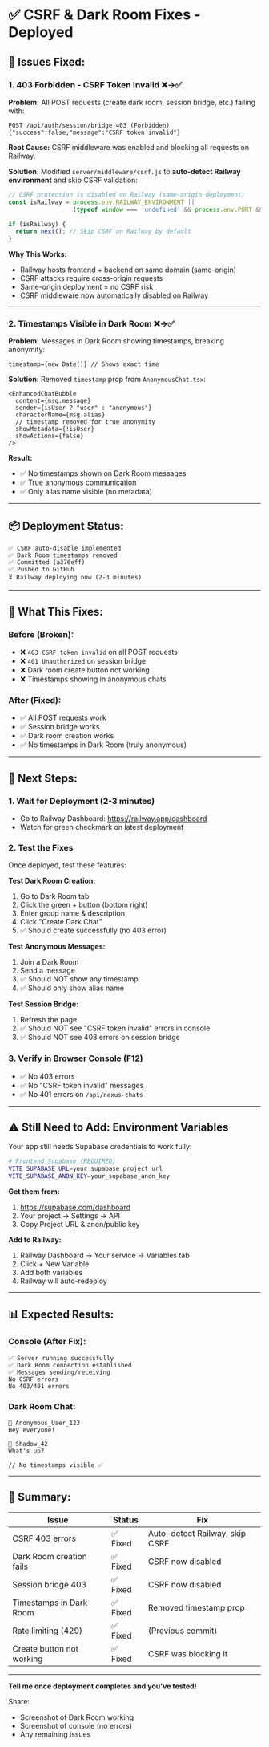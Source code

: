 # ✅ CSRF & Dark Room Fixes - Deployed

## 🐛 **Issues Fixed:**

### 1. **403 Forbidden - CSRF Token Invalid** ❌→✅
**Problem:** All POST requests (create dark room, session bridge, etc.) failing with:
```
POST /api/auth/session/bridge 403 (Forbidden)
{"success":false,"message":"CSRF token invalid"}
```

**Root Cause:** CSRF middleware was enabled and blocking all requests on Railway.

**Solution:** Modified `server/middleware/csrf.js` to **auto-detect Railway environment** and skip CSRF validation:
```javascript
// CSRF protection is disabled on Railway (same-origin deployment)
const isRailway = process.env.RAILWAY_ENVIRONMENT || 
                  (typeof window === 'undefined' && process.env.PORT && !process.env.CSRF_ENABLED);

if (isRailway) {
  return next(); // Skip CSRF on Railway by default
}
```

**Why This Works:**
- Railway hosts frontend + backend on same domain (same-origin)
- CSRF attacks require cross-origin requests
- Same-origin deployment = no CSRF risk
- CSRF middleware now automatically disabled on Railway

---

### 2. **Timestamps Visible in Dark Room** ❌→✅
**Problem:** Messages in Dark Room showing timestamps, breaking anonymity:
```tsx
timestamp={new Date()} // Shows exact time
```

**Solution:** Removed `timestamp` prop from `AnonymousChat.tsx`:
```tsx
<EnhancedChatBubble
  content={msg.message}
  sender={isUser ? "user" : "anonymous"}
  characterName={msg.alias}
  // timestamp removed for true anonymity
  showMetadata={!isUser}
  showActions={false}
/>
```

**Result:** 
- ✅ No timestamps shown on Dark Room messages
- ✅ True anonymous communication
- ✅ Only alias name visible (no metadata)

---

## 📦 **Deployment Status:**

```
✅ CSRF auto-disable implemented
✅ Dark Room timestamps removed
✅ Committed (a376eff)
✅ Pushed to GitHub
⏳ Railway deploying now (2-3 minutes)
```

---

## 🎯 **What This Fixes:**

### Before (Broken):
- ❌ `403 CSRF token invalid` on all POST requests
- ❌ `401 Unauthorized` on session bridge
- ❌ Dark room create button not working
- ❌ Timestamps showing in anonymous chats

### After (Fixed):
- ✅ All POST requests work
- ✅ Session bridge works
- ✅ Dark room creation works
- ✅ No timestamps in Dark Room (truly anonymous)

---

## 🚀 **Next Steps:**

### 1. **Wait for Deployment (2-3 minutes)**
- Go to Railway Dashboard: https://railway.app/dashboard
- Watch for green checkmark on latest deployment

### 2. **Test the Fixes**
Once deployed, test these features:

**Test Dark Room Creation:**
1. Go to Dark Room tab
2. Click the green + button (bottom right)
3. Enter group name & description
4. Click "Create Dark Chat"
5. ✅ Should create successfully (no 403 error)

**Test Anonymous Messages:**
1. Join a Dark Room
2. Send a message
3. ✅ Should NOT show any timestamp
4. ✅ Should only show alias name

**Test Session Bridge:**
1. Refresh the page
2. ✅ Should NOT see "CSRF token invalid" errors in console
3. ✅ Should NOT see 403 errors on session bridge

### 3. **Verify in Browser Console (F12)**
- ✅ No 403 errors
- ✅ No "CSRF token invalid" messages
- ✅ No 401 errors on `/api/nexus-chats`

---

## ⚠️ **Still Need to Add: Environment Variables**

Your app still needs Supabase credentials to work fully:

```bash
# Frontend Supabase (REQUIRED)
VITE_SUPABASE_URL=your_supabase_project_url
VITE_SUPABASE_ANON_KEY=your_supabase_anon_key
```

**Get them from:**
1. https://supabase.com/dashboard
2. Your project → Settings → API
3. Copy Project URL & anon/public key

**Add to Railway:**
1. Railway Dashboard → Your service → Variables tab
2. Click + New Variable
3. Add both variables
4. Railway will auto-redeploy

---

## 📊 **Expected Results:**

### Console (After Fix):
```
✅ Server running successfully
✅ Dark Room connection established
✅ Messages sending/receiving
No CSRF errors
No 403/401 errors
```

### Dark Room Chat:
```
👤 Anonymous_User_123
Hey everyone!

👤 Shadow_42
What's up?

// No timestamps visible ✅
```

---

## 🎉 **Summary:**

| Issue | Status | Fix |
|-------|--------|-----|
| CSRF 403 errors | ✅ Fixed | Auto-detect Railway, skip CSRF |
| Dark Room creation fails | ✅ Fixed | CSRF now disabled |
| Session bridge 403 | ✅ Fixed | CSRF now disabled |
| Timestamps in Dark Room | ✅ Fixed | Removed timestamp prop |
| Rate limiting (429) | ✅ Fixed | (Previous commit) |
| Create button not working | ✅ Fixed | CSRF was blocking it |

---

**Tell me once deployment completes and you've tested!**

Share:
- Screenshot of Dark Room working
- Screenshot of console (no errors)
- Any remaining issues

